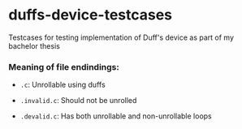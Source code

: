 # duffs-device-testcases
Testcases for testing implementation of Duff's device as part of my bachelor thesis

### Meaning of file endindings:
- `.c`: Unrollable using duffs

- `.invalid.c`: Should not be unrolled

- `.devalid.c`: Has both unrollable and non-unrollable loops
